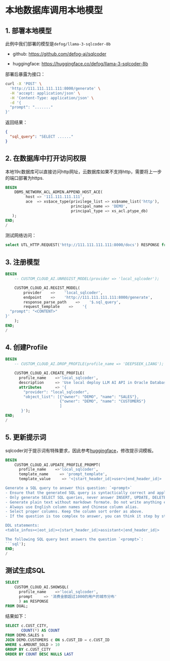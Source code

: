 # 本地数据库调用本地模型

## 1. 部署本地模型

此例中我们部署的模型是`defog/llama-3-sqlcoder-8b`

- github: https://github.com/defog-ai/sqlcoder

- huggingface: https://huggingface.co/defog/llama-3-sqlcoder-8b

部署后暴露为接口：

```bash
curl -X 'POST' \
  'http://111.111.111.111:8000/generate' \
  -H 'accept: application/json' \
  -H 'Content-Type: application/json' \
  -d '{
  "prompt": "......."
}'
```

返回结果：

```json
{
  "sql_query": "SELECT ......"
}
```

## 2. 在数据库中打开访问权限

本地19c数据库可以直接访问http网址，云数据库如果不支持http，需要将上一步的端口部署为https.

```sql
BEGIN  
    DBMS_NETWORK_ACL_ADMIN.APPEND_HOST_ACE(
         host => '111.111.111.111',
         ace  => xs$ace_type(privilege_list => xs$name_list('http'),
                             principal_name => 'DEMO',
                             principal_type => xs_acl.ptype_db)
   );
END;
/
```

测试网络访问：

```sql
select UTL_HTTP.REQUEST('http://111.111.111.111:8000/docs') RESPONSE from dual;
```

## 3. 注册模型

```sql
BEGIN
    -- CUSTOM_CLOUD_AI.UNREGIST_MODEL(provider => 'local_sqlcoder');

    CUSTOM_CLOUD_AI.REGIST_MODEL(
		provider    =>    'local_sqlcoder',
		endpoint    =>    'http://111.111.111.111:8000/generate',
		response_parse_path    =>    '$.sql_query',
		request_template    =>    '{
  "prompt": "<CONTENT>"
}'
	);
END;
/
```

## 4. 创建Profile

```sql
BEGIN
    -- CUSTOM_CLOUD_AI.DROP_PROFILE(profile_name => 'DEEPSEEK_LIANG');

	CUSTOM_CLOUD_AI.CREATE_PROFILE(
      profile_name    =>'local_sqlcoder',
	  description     => 'Use local deploy LLM AI API in Oracle Database',
      attributes      => '{
	    "provider": "local_sqlcoder",
        "object_list": [{"owner": "DEMO", "name": "SALES"},
                        {"owner": "DEMO", "name": "CUSTOMERS"}
						]
       }');
END;
/
```

## 5. 更新提示词

sqlcoder对于提示词有特殊要求，因此参考[huggingface](https://huggingface.co/defog/llama-3-sqlcoder-8b)，修改提示词模板。

```sql
BEGIN
	CUSTOM_CLOUD_AI.UPDATE_PROFILE_PROMPT(
      profile_name    =>'local_sqlcoder',
	  template_name     => 'prompt_template',
	  template_value     => '<|start_header_id|>user<|end_header_id|>

Generate a SQL query to answer this question: `<prompt>`
- Ensure that the generated SQL query is syntactically correct and applicable to the provided table schema.
- Only generate SELECT SQL queries, never answer INSERT, UPDATE, DELETE etc.
- Generate plain text without markdown formate. Do not write anything else except the SQL query.
- Always use English column names and Chinese column alias. 
- Select proper columns. Keep the column sort order as above.
- If the question is too complex to answer, you can think it step by step. For example, the question "How many times do customers who spend more than 1000 spend" can be decomposed into "1. Who are the customers who spend more than 1000, 2. What are the times these users spend" .

DDL statements:
<table_infos><|eot_id|><|start_header_id|>assistant<|end_header_id|>

The following SQL query best answers the question `<prompt>`:
```sql');
END;
/
```

## 测试生成SQL

```sql
SELECT 
	CUSTOM_CLOUD_AI.SHOWSQL(
      profile_name    =>'local_sqlcoder',
	  prompt     => '消费金额超过1000的用户的城市分布'
	  ) as RESPONSE
FROM DUAL;
```

结果如下：
```sql
SELECT c.CUST_CITY,
       COUNT(*) AS COUNT
FROM DEMO.SALES s
JOIN DEMO.CUSTOMERS c ON s.CUST_ID = c.CUST_ID
WHERE s.AMOUNT_SOLD > 10
GROUP BY c.CUST_CITY
ORDER BY COUNT DESC NULLS LAST
```